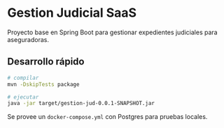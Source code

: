 # Gestion Judicial SaaS

Proyecto base en Spring Boot para gestionar expedientes judiciales para aseguradoras.

## Desarrollo rápido

```bash
# compilar
mvn -DskipTests package

# ejecutar
java -jar target/gestion-jud-0.0.1-SNAPSHOT.jar
```

Se provee un `docker-compose.yml` con Postgres para pruebas locales.

